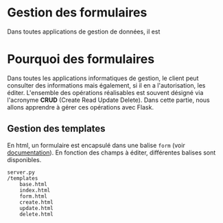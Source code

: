 # Gestion des formulaires

Dans toutes applications de gestion de données, il est 

# Pourquoi des formulaires

Dans toutes les applications informatiques de gestion, le client peut consulter des informations mais également, si il en a l'autorisation, les éditer. L'ensemble des opérations réalisables est souvent désigné via l'acronyme **CRUD** (Create Read Update Delete). Dans cette partie, nous allons apprendre à gérer ces opérations avec Flask.


## Gestion des templates

En html, un formulaire est encapsulé dans une balise `form` (voir [documentation](https://www.w3schools.com/html/html_form_elements.asp)). En fonction des champs à éditer, différentes balises sont disponibles.


```
server.py
/templates
    base.html
    index.html
    form.html
    create.html
    update.html
    delete.html
```
